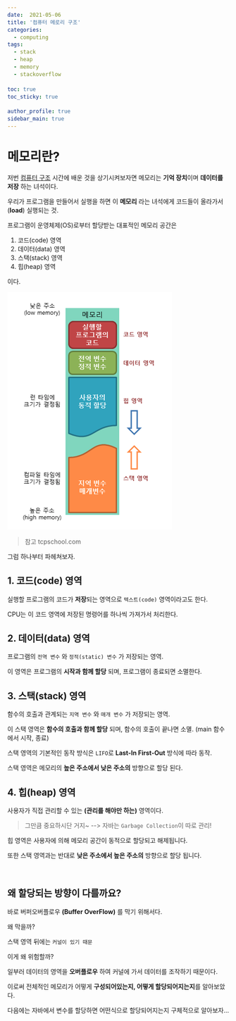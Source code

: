 ```yaml
---
date:  2021-05-06
title: '컴퓨터 메로리 구조'
categories:
  - computing
tags: 
  - stack
  - heap
  - memory
  - stackoverflow

toc: true
toc_sticky: true

author_profile: true
sidebar_main: true
---
```


# 메모리란?

저번 [컴퓨터 구조](https://bbackjk.github.io/computing/computing-memory-structure/) 시간에 배운 것을 상기시켜보자면 메모리는 **기억 장치**이며 **데이터를 저장** 하는 녀석이다.

우리가 프로그램을 만들어서 실행을 하면 이 **메모리** 라는 녀석에게 코드들이 올라가서(**load**) 실행되는 것.

프로그램이 운영체제(OS)로부터 할당받는 대표적인 메모리 공간은

1. 코드(code) 영역
2. 데이터(data) 영역
3. 스택(stack) 영역
4. 힙(heap) 영역

이다.

![memory-structure](/assets/img/memory-structure/memory-structure.png)
> 참고 tcpschool.com

그럼 하나부터 파헤쳐보자.


## 1. 코드(code) 영역

실행할 프로그램의 코드가 **저장**되는 영역으로 ``텍스트(code)`` 영역이라고도 한다.

CPU는 이 코드 영역에 저장된 명령어를 하나씩 가져가서 처리한다.

## 2. 데이터(data) 영역

프로그램의 ``전역 변수`` 와 ``정적(static) 변수`` 가 저장되는 영역.

이 영역은 프로그램의 **시작과 함께 할당** 되며, 프로그램이 종료되면 소멸한다.

## 3. 스택(stack) 영역

함수의 호출과 관계되는 ``지역 변수`` 와 ``매개 변수`` 가 저장되는 영역.

이 스택 영역은 **함수의 호출과 함께 할당** 되며, 함수의 호출이 끝나면 소멸. (main 함수에서 시작, 종료)

스택 영역의 기본적인 동작 방식은 ``LIFO``로 **Last-In First-Out** 방식에 따라 동작.

스택 영역은 메모리의 **높은 주소에서 낮은 주소의** 방향으로 할당 된다.


## 4. 힙(heap) 영역

사용자가 직접 관리할 수 있는 **(관리를 해야만 하는)** 영역이다.

> 그만큼 중요하시단 거지~ --> 자바는 ``Garbage Collection``이 따로 관리!

힙 영역은 사용자에 의해 메모리 공간이 동적으로 할당되고 해제됩니다.

또한 스택 영역과는 반대로 **낮은 주소에서 높은 주소의** 방향으로 할당 됩니다.

<br/>

## 왜 할당되는 방향이 다를까요?

바로 버퍼오버플로우 **(Buffer OverFlow)** 를 막기 위해서다.

왜 막을까?

스택 영역 뒤에는 ``커널이 있기 때문``

이게 왜 위험할까?

일부러 데이터의 영역을 **오버플로우** 하여 커널에 가서 데이터를 조작하기 때문이다.



이로써 전체적인 메모리가 어떻게 **구성되어있는지, 어떻게 할당되어지는지**를 알아보았다.

다음에는 자바에서 변수를 할당하면 어떤식으로 할당되어지는지 구체적으로 알아보자...


